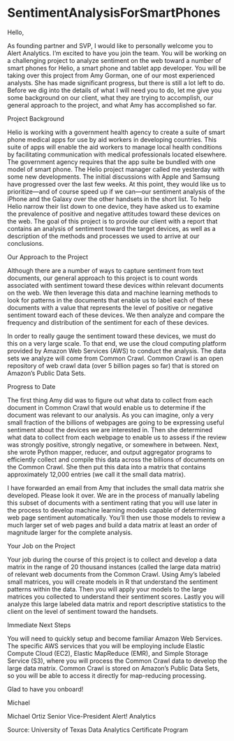 # SentimentAnalysisForSmartPhones

Hello,

As founding partner and SVP, I would like to personally welcome you to Alert Analytics. I’m excited to have you join the team. You will be working on a challenging project to analyze sentiment on the web toward a number of smart phones for Helio, a smart phone and tablet app developer. You will be taking over this project from Amy Gorman, one of our most experienced analysts. She has made significant progress, but there is still a lot left to do. Before we dig into the details of what I will need you to do, let me give you some background on our client, what they are trying to accomplish, our general approach to the project, and what Amy has accomplished so far.

Project Background

Helio is working with a government health agency to create a suite of smart phone medical apps for use by aid workers in developing countries. This suite of apps will enable the aid workers to manage local health conditions by facilitating communication with medical professionals located elsewhere. The government agency requires that the app suite be bundled with one model of smart phone. The Helio project manager called me yesterday with some new developments. The initial discussions with Apple and Samsung have progressed over the last few weeks. At this point, they would like us to prioritize—and of course speed up if we can—our sentiment analysis of the iPhone and the Galaxy over the other handsets in the short list. To help Helio narrow their list down to one device, they have asked us to examine the prevalence of positive and negative attitudes toward these devices on the web. The goal of this project is to provide our client with a report that contains an analysis of sentiment toward the target devices, as well as a description of the methods and processes we used to arrive at our conclusions.

Our Approach to the Project

Although there are a number of ways to capture sentiment from text documents, our general approach to this project is to count words associated with sentiment toward these devices within relevant documents on the web. We then leverage this data and machine learning methods to look for patterns in the documents that enable us to label each of these documents with a value that represents the level of positive or negative sentiment toward each of these devices. We then analyze and compare the frequency and distribution of the sentiment for each of these devices.

In order to really gauge the sentiment toward these devices, we must do this on a very large scale. To that end, we use the cloud computing platform provided by Amazon Web Services (AWS) to conduct the analysis. The data sets we analyze will come from Common Crawl. Common Crawl is an open repository of web crawl data (over 5 billion pages so far) that is stored on Amazon’s Public Data Sets.

Progress to Date

The first thing Amy did was to figure out what data to collect from each document in Common Crawl that would enable us to determine if the document was relevant to our analysis. As you can imagine, only a very small fraction of the billions of webpages are going to be expressing useful sentiment about the devices we are interested in. Then she determined what data to collect from each webpage to enable us to assess if the review was strongly positive, strongly negative, or somewhere in between. Next, she wrote Python mapper, reducer, and output aggregator programs to efficiently collect and compile this data across the billions of documents on the Common Crawl. She then put this data into a matrix that contains approximately 12,000 entries (we call it the small data matrix).

I have forwarded an email from Amy that includes the small data matrix she developed. Please look it over. We are in the process of manually labeling this subset of documents with a sentiment rating that you will use later in the process to develop machine learning models capable of determining web page sentiment automatically. You’ll then use those models to review a much larger set of web pages and build a data matrix at least an order of magnitude larger for the complete analysis.

Your Job on the Project

Your job during the course of this project is to collect and develop a data matrix in the range of 20 thousand instances (called the large data matrix) of relevant web documents from the Common Crawl. Using Amy’s labeled small matrices, you will create models in R that understand the sentiment patterns within the data. Then you will apply your models to the large matrices you collected to understand their sentiment scores. Lastly you will analyze this large labeled data matrix and report descriptive statistics to the client on the level of sentiment toward the handsets.

Immediate Next Steps

You will need to quickly setup and become familiar Amazon Web Services. The specific AWS services that you will be employing include Elastic Compute Cloud (EC2), Elastic MapReduce (EMR), and Simple Storage Service (S3), where you will process the Common Crawl data to develop the large data matrix. Common Crawl is stored on Amazon’s Public Data Sets, so you will be able to access it directly for map-reducing processing.

Glad to have you onboard!

Michael

Michael Ortiz
Senior Vice-President
Alert! Analytics

Source: University of Texas Data Analytics Certificate Program
